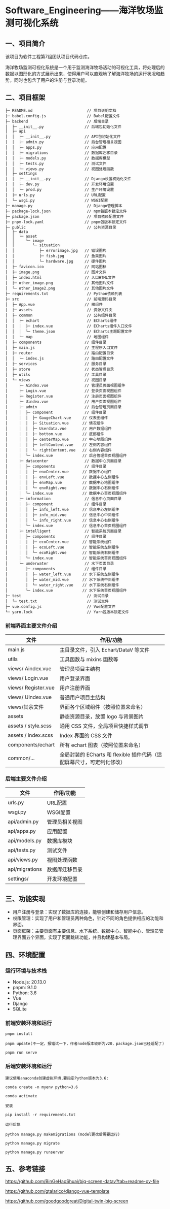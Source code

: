 # Software_Engineering——海洋牧场监测可视化系统

## 一、项目简介

该项目为软件工程第7组团队项目代码仓库。

海洋牧场监测可视化系统是一个用于监测海洋牧场活动的可视化工具，将处理后的数据以图形化的方式展示出来，使得用户可以直观地了解海洋牧场的运行状况和趋势，同时也包含了用户的注册与登录功能。

## 二、项目框架

```
├─ README.md                        // 项目说明文档
├─ babel.config.js                  // Babel配置文件
├─ backend                          // 后端目录
│  ├─ __init__.py                  // 后端包初始化文件
│  ├─ api
│  │  ├─ __init__.py               // API包初始化文件
│  │  ├─ admin.py                  // 后台管理相关视图
│  │  ├─ apps.py                   // 应用配置
│  │  ├─ migrations                // 数据库迁移目录
│  │  ├─ models.py                 // 数据库模型
│  │  ├─ tests.py                  // 测试文件
│  │  └─ views.py                  // 视图处理函数
│  ├─ settings
│  │  ├─ __init__.py               // Django设置初始化文件
│  │  ├─ dev.py                    // 开发环境设置
│  │  └─ prod.py                   // 生产环境设置
│  ├─ urls.py                      // URL配置
│  └─ wsgi.py                      // WSGI配置
├─ manage.py                        // Django管理脚本
├─ package-lock.json                // npm包版本锁定文件
├─ package.json                     // 项目依赖配置文件
├─ pnpm-lock.yaml                  // pnpm包版本锁定文件
├─ public                           // 公共资源目录
│  ├─ data
│  │  └─ asset
│  │     └─ image
│  │        └─ situation
│  │           ├─ errorimage.jpg   // 错误图片
│  │           ├─ fish.jpg         // 鱼类图片
│  │           └─ hardware.jpg     // 硬件图片
│  ├─ favicon.ico                  // 网站图标
│  ├─ image.png                    // 图片文件
│  ├─ index.html                   // 入口HTML文件
│  ├─ other_image.png              // 其他图片文件
│  └─ other_image2.png             // 其他图片文件
├─ requirements.txt                 // Python依赖列表
├─ src                              // 前端源码目录
│  ├─ App.vue                      // 根组件
│  ├─ assets                        // 资源文件夹
│  ├─ common                        // 公共组件目录
│  │  ├─ echart                     // ECharts组件
│  │  │  ├─ index.vue               // ECharts组件入口文件
│  │  │  └─ theme.json              // ECharts主题配置文件
│  │  └─ map                        // 地图组件
│  ├─ components                   // 组件目录
│  ├─ main.js                      // 主程序入口文件
│  ├─ router                       // 路由配置目录
│  │  └─ index.js                  // 路由配置文件
│  ├─ services                     // 服务目录
│  ├─ store                        // 状态管理目录
│  ├─ utils                        // 工具目录
│  └─ views                        // 视图目录
│     ├─ Aindex.vue                // 管理员页面视图组件
│     ├─ Login.vue                 // 登录页面视图组件
│     ├─ Register.vue              // 注册页面视图组件
│     ├─ Uindex.vue                // 用户页面视图组件
│     ├─ admin                     // 后台管理页面目录
│     │  ├─ component              // 组件目录
│     │  │  ├─ GaugeChart.vue     // 仪表图组件
│     │  │  ├─ Situation.vue      // 情况组件
│     │  │  ├─ Userdata.vue       // 用户数据组件
│     │  │  ├─ bottom.vue         // 底部组件
│     │  │  ├─ centerMap.vue      // 中心地图组件
│     │  │  ├─ leftContent.vue    // 左侧内容组件
│     │  │  └─ rightContent.vue   // 右侧内容组件
│     │  └─ index.vue             // 后台管理首页视图组件
│     ├─ datacenter                // 数据中心页面目录
│     │  ├─ components             // 组件目录
│     │  │  ├─ envCenter.vue      // 数据中心组件
│     │  │  ├─ envLeft.vue        // 数据中心左侧组件
│     │  │  ├─ envMap.vue         // 数据中心地图组件
│     │  │  └─ envRight.vue       // 数据中心右侧组件
│     │  └─ index.vue             // 数据中心首页视图组件
│     ├─ information               // 信息中心页面目录
│     │  ├─ component              // 组件目录
│     │  │  ├─ info_left.vue      // 信息中心左侧组件
│     │  │  ├─ info_mid.vue       // 信息中心中间组件
│     │  │  └─ info_right.vue     // 信息中心右侧组件
│     │  └─ index.vue             // 信息中心首页视图组件
│     ├─ intelligent               // 智能系统页面目录
│     │  ├─ components             // 组件目录
│     │  │  ├─ ecoCenter.vue      // 智能系统组件
│     │  │  ├─ ecoLeft.vue        // 智能系统左侧组件
│     │  │  └─ ecoRight.vue       // 智能系统右侧组件
│     │  └─ index.vue             // 智能系统首页视图组件
│     └─ underwater                // 水下页面目录
│        ├─ components             // 组件目录
│        │  ├─ water_left.vue     // 水下系统左侧组件
│        │  ├─ water_mid.vue      // 水下系统中间组件
│        │  └─ water_right.vue    // 水下系统右侧组件
│        └─ index.vue             // 水下系统首页视图组件
├─ test                             // 测试目录
│  └─ test.txt                      // 测试文件
├─ vue.config.js                    // Vue配置文件
└─ yarn.lock                        // Yarn包版本锁定文件

```
### 前端界面主要文件介绍
| 文件                | 作用/功能                                                              |
| ------------------- | --------------------------------------------------------------------- |
| main.js             | 主目录文件，引入 Echart/DataV 等文件                                    |
| utils               | 工具函数与 mixins 函数等                                                |
| views/ Aindex.vue    | 管理员项目主结构                                                             |
| views/ Login.vue    | 用户登录界面                                                             |
| views/ Register.vue    | 用户注册界面                                                             |
| views/ Uindex.vue    | 普通用户项目主结构                                                             |
| views/其余文件       | 界面各个区域组件（按照位置来命名）                                       |
| assets              | 静态资源目录，放置 logo 与背景图片                                       |
| assets / style.scss | 通用 CSS 文件，全局项目快捷样式调节                                      |
| assets / index.scss | Index 界面的 CSS 文件                                                  |
| components/echart   | 所有 echart 图表（按照位置来命名）                                      |
| common/...          | 全局封装的 ECharts 和 flexible 插件代码（适配屏幕尺寸，可定制化修改）     |

### 后端主要文件介绍
| 文件                | 作用/功能                                                              |
| ------------------- | --------------------------------------------------------------------- |
| urls.py             | URL配置                                    |
| wsgi.py             | WSGI配置                                    |
| api/admin.py             | 管理员相关视图                                    |
| api/apps.py             | 应用配置                                    |
| api/models.py             | 数据库模块                                    |
| api/tests.py             | 测试文件                                    |
| api/views.py             | 视图处理函数                                    |
| api/migrations             | 数据库迁移目录                                    |
| settings/             | 开发环境配置                                    |                           |

## 三、功能实现

- 用户注册与登录：实现了数据库的连接，能够创建和储存用户信息。
- 权限管理：实现了用户和管理员两种角色，针对不同的角色提供相应的功能和界面。
- 页面框架：主要页面有主要信息、水下系统、数据中心、智能中心、管理员管理界面五个界面，实现了页面跳转功能，并且构建基本布局。

## 四、环境配置

### 运行环境与技术栈

- Node.js: 20.13.0
- pnpm: 9.1.0
- Python: 3.6
- Vue
- Django
- SQLite

### 前端安装环境和运行

```
pnpm install

pnpm update(不一定，报错试一下，作者node版本较新为v20，package.json已经适配了)

pnpm run serve
```

### 后端安装环境和运行

```
建议使用anaconda创建虚拟环境,要指定Python版本为3.6:

conda create -n myenv python=3.6

conda activate

安装

pip install -r requirements.txt

运行后端

python manage.py makemigrations (model更改后需要运行)

python manage.py migrate

python manage.py runserver
```

## 五、参考链接

https://github.com/BinGeHaoShuai/big-screen-datav?tab=readme-ov-file

https://github.com/gtalarico/django-vue-template

https://github.com/goodgoodgreat/Digital-twin-big-screen
